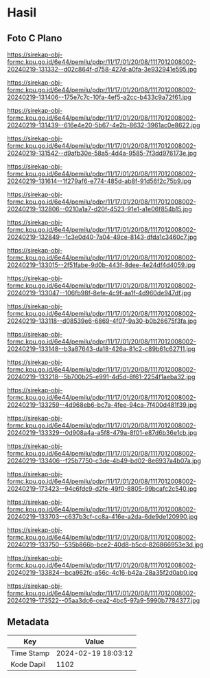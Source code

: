 # Hasil

## Foto C Plano

https://sirekap-obj-formc.kpu.go.id/6e44/pemilu/pdpr/11/17/01/20/08/1117012008002-20240219-131332--d02c864f-d758-427d-a0fa-3e932941e595.jpg

https://sirekap-obj-formc.kpu.go.id/6e44/pemilu/pdpr/11/17/01/20/08/1117012008002-20240219-131406--175e7c7c-10fa-4ef5-a2cc-b433c9a72f61.jpg

https://sirekap-obj-formc.kpu.go.id/6e44/pemilu/pdpr/11/17/01/20/08/1117012008002-20240219-131439--616e4e20-5b67-4e2b-8632-3961ac0e8622.jpg

https://sirekap-obj-formc.kpu.go.id/6e44/pemilu/pdpr/11/17/01/20/08/1117012008002-20240219-131542--d9afb30e-58a5-4d4a-9585-7f3dd976173e.jpg

https://sirekap-obj-formc.kpu.go.id/6e44/pemilu/pdpr/11/17/01/20/08/1117012008002-20240219-131614--1f279af6-e774-485d-ab8f-91d56f2c75b9.jpg

https://sirekap-obj-formc.kpu.go.id/6e44/pemilu/pdpr/11/17/01/20/08/1117012008002-20240219-132806--0210a1a7-d20f-4523-91e1-a1e06f854b15.jpg

https://sirekap-obj-formc.kpu.go.id/6e44/pemilu/pdpr/11/17/01/20/08/1117012008002-20240219-132849--1c3e0d40-7a04-49ce-8143-dfda1c3460c7.jpg

https://sirekap-obj-formc.kpu.go.id/6e44/pemilu/pdpr/11/17/01/20/08/1117012008002-20240219-133015--2f51fabe-9d0b-443f-8dee-4e24df4d4059.jpg

https://sirekap-obj-formc.kpu.go.id/6e44/pemilu/pdpr/11/17/01/20/08/1117012008002-20240219-133047--106fb98f-8efe-4c9f-aa1f-4d960de947df.jpg

https://sirekap-obj-formc.kpu.go.id/6e44/pemilu/pdpr/11/17/01/20/08/1117012008002-20240219-133118--d08539e6-6869-4f07-9a30-b0b26675f3fa.jpg

https://sirekap-obj-formc.kpu.go.id/6e44/pemilu/pdpr/11/17/01/20/08/1117012008002-20240219-133148--b3a87643-da18-426a-81c2-c89b61c62711.jpg

https://sirekap-obj-formc.kpu.go.id/6e44/pemilu/pdpr/11/17/01/20/08/1117012008002-20240219-133218--5b700b25-e991-4d5d-8f61-2254f1aeba32.jpg

https://sirekap-obj-formc.kpu.go.id/6e44/pemilu/pdpr/11/17/01/20/08/1117012008002-20240219-133259--4d968eb6-bc7a-4fee-94ca-7f400d481f39.jpg

https://sirekap-obj-formc.kpu.go.id/6e44/pemilu/pdpr/11/17/01/20/08/1117012008002-20240219-133329--0d908a4a-a5f8-479a-8f01-e87d6b36e1cb.jpg

https://sirekap-obj-formc.kpu.go.id/6e44/pemilu/pdpr/11/17/01/20/08/1117012008002-20240219-133406--f25b7750-c3de-4b49-bd02-8e6937a4b07a.jpg

https://sirekap-obj-formc.kpu.go.id/6e44/pemilu/pdpr/11/17/01/20/08/1117012008002-20240219-173423--94c6fdc9-d2fe-49f0-8805-99bcafc2c540.jpg

https://sirekap-obj-formc.kpu.go.id/6e44/pemilu/pdpr/11/17/01/20/08/1117012008002-20240219-133703--c637b3cf-cc8a-416e-a2da-6de9de120990.jpg

https://sirekap-obj-formc.kpu.go.id/6e44/pemilu/pdpr/11/17/01/20/08/1117012008002-20240219-133750--535b866b-bce2-40d8-b5cd-826866953e3d.jpg

https://sirekap-obj-formc.kpu.go.id/6e44/pemilu/pdpr/11/17/01/20/08/1117012008002-20240219-133824--bca962fc-a56c-4c16-b42a-28a35f2d0ab0.jpg

https://sirekap-obj-formc.kpu.go.id/6e44/pemilu/pdpr/11/17/01/20/08/1117012008002-20240219-173522--05aa3dc6-cea2-4bc5-97a9-5990b7784377.jpg


## Metadata

| Key        | Value               |
| ---------- | ------------------- |
| Time Stamp | 2024-02-19 18:03:12 |
| Kode Dapil | 1102                |



